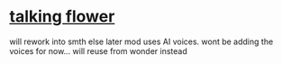 # [talking flower](https://mb.srb2.org/addons/talking-flower-from-super-mario-wonder.7225/)
will rework into smth else later
mod uses AI voices. wont be adding the voices for now... will reuse from wonder instead